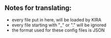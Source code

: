 ## Notes for translating:

* every file put in here, will be loaded by KIRA
* every file starting with "_" or "." will be ignored
* the format used for these config files is JSON